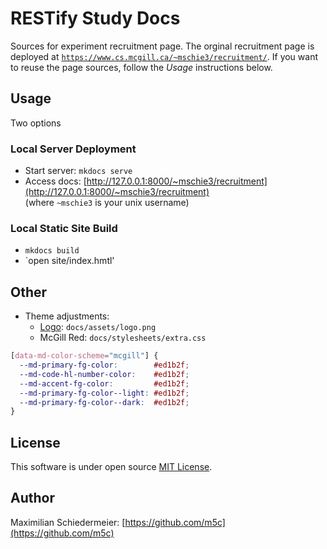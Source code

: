# RESTify Study Docs

Sources for experiment recruitment page. The orginal recruitment page is deployed at [`https://www.cs.mcgill.ca/~mschie3/recruitment/`](https://www.cs.mcgill.ca/~mschie3/recruitment/).
If you want to reuse the page sources, follow the *Usage* instructions below.

## Usage

Two options

### Local Server Deployment

 * Start server: ```mkdocs serve```
 * Access docs: [http://127.0.0.1:8000/~mschie3/recruitment](http://127.0.0.1:8000/~mschie3/recruitment)  
 (where `~mschie3` is your unix username)

### Local Static Site Build

 * `mkdocs build`
 * `open site/index.hmtl'

## Other

 * Theme adjustments:
   * [Logo](logo.graffle): ```docs/assets/logo.png```
   * McGill Red: ```docs/stylesheets/extra.css```  
```css
[data-md-color-scheme="mcgill"] {
  --md-primary-fg-color:        #ed1b2f;
  --md-code-hl-number-color:    #ed1b2f;
  --md-accent-fg-color:         #ed1b2f;
  --md-primary-fg-color--light: #ed1b2f;
  --md-primary-fg-color--dark:  #ed1b2f;
}
```

## License

This software is under open source [MIT License](LICENSE.txt).

## Author

Maximilian Schiedermeier: [https://github.com/m5c](https://github.com/m5c)



